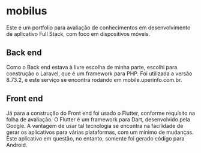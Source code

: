 # mobilus
Este é um portfolio para avaliação de conhecimentos em desenvolvimento de aplicativo Full Stack, com foco em dispositivos móveis.

## Back end
Como o Back end estava à livre escolha de minha parte, escolhi para construção o Laravel, que é um framework para PHP. Foi utilizada a versão 8.73.2, e este serviço se encontra rodando em mobile.uperinfo.com.br.

## Front end
Já para a construção do Front end foi usado o Flutter, conforme requisito na folha de avaliação. O Flutter é um framework para Dart, desenvolvido pela Google. A vantagem de usar tal tecnologia se encontra na facilidade de gerar os aplicativos para várias plataformas, com um mínimo de mudanças. Este aplicativo em questão, no entanto, somente foi gerado código para Android.

